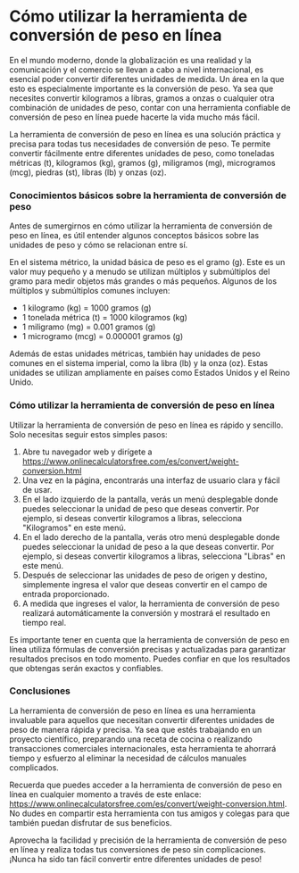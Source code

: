 Cómo utilizar la herramienta de conversión de peso en línea
===========================================================

En el mundo moderno, donde la globalización es una realidad y la comunicación y el comercio se llevan a cabo a nivel internacional, es esencial poder convertir diferentes unidades de medida. Un área en la que esto es especialmente importante es la conversión de peso. Ya sea que necesites convertir kilogramos a libras, gramos a onzas o cualquier otra combinación de unidades de peso, contar con una herramienta confiable de conversión de peso en línea puede hacerte la vida mucho más fácil.

La herramienta de conversión de peso en línea es una solución práctica y precisa para todas tus necesidades de conversión de peso. Te permite convertir fácilmente entre diferentes unidades de peso, como toneladas métricas (t), kilogramos (kg), gramos (g), miligramos (mg), microgramos (mcg), piedras (st), libras (lb) y onzas (oz).

### Conocimientos básicos sobre la herramienta de conversión de peso

Antes de sumergirnos en cómo utilizar la herramienta de conversión de peso en línea, es útil entender algunos conceptos básicos sobre las unidades de peso y cómo se relacionan entre sí.

En el sistema métrico, la unidad básica de peso es el gramo (g). Este es un valor muy pequeño y a menudo se utilizan múltiplos y submúltiplos del gramo para medir objetos más grandes o más pequeños. Algunos de los múltiplos y submúltiplos comunes incluyen:

- 1 kilogramo (kg) = 1000 gramos (g)
- 1 tonelada métrica (t) = 1000 kilogramos (kg)
- 1 miligramo (mg) = 0.001 gramos (g)
- 1 microgramo (mcg) = 0.000001 gramos (g)

Además de estas unidades métricas, también hay unidades de peso comunes en el sistema imperial, como la libra (lb) y la onza (oz). Estas unidades se utilizan ampliamente en países como Estados Unidos y el Reino Unido.

### Cómo utilizar la herramienta de conversión de peso en línea

Utilizar la herramienta de conversión de peso en línea es rápido y sencillo. Solo necesitas seguir estos simples pasos:

1. Abre tu navegador web y dirígete a <https://www.onlinecalculatorsfree.com/es/convert/weight-conversion.html>
2. Una vez en la página, encontrarás una interfaz de usuario clara y fácil de usar.
3. En el lado izquierdo de la pantalla, verás un menú desplegable donde puedes seleccionar la unidad de peso que deseas convertir. Por ejemplo, si deseas convertir kilogramos a libras, selecciona "Kilogramos" en este menú.
4. En el lado derecho de la pantalla, verás otro menú desplegable donde puedes seleccionar la unidad de peso a la que deseas convertir. Por ejemplo, si deseas convertir kilogramos a libras, selecciona "Libras" en este menú.
5. Después de seleccionar las unidades de peso de origen y destino, simplemente ingresa el valor que deseas convertir en el campo de entrada proporcionado.
6. A medida que ingreses el valor, la herramienta de conversión de peso realizará automáticamente la conversión y mostrará el resultado en tiempo real.

Es importante tener en cuenta que la herramienta de conversión de peso en línea utiliza fórmulas de conversión precisas y actualizadas para garantizar resultados precisos en todo momento. Puedes confiar en que los resultados que obtengas serán exactos y confiables.

### Conclusiones

La herramienta de conversión de peso en línea es una herramienta invaluable para aquellos que necesitan convertir diferentes unidades de peso de manera rápida y precisa. Ya sea que estés trabajando en un proyecto científico, preparando una receta de cocina o realizando transacciones comerciales internacionales, esta herramienta te ahorrará tiempo y esfuerzo al eliminar la necesidad de cálculos manuales complicados.

Recuerda que puedes acceder a la herramienta de conversión de peso en línea en cualquier momento a través de este enlace: <https://www.onlinecalculatorsfree.com/es/convert/weight-conversion.html>. No dudes en compartir esta herramienta con tus amigos y colegas para que también puedan disfrutar de sus beneficios.

Aprovecha la facilidad y precisión de la herramienta de conversión de peso en línea y realiza todas tus conversiones de peso sin complicaciones. ¡Nunca ha sido tan fácil convertir entre diferentes unidades de peso!